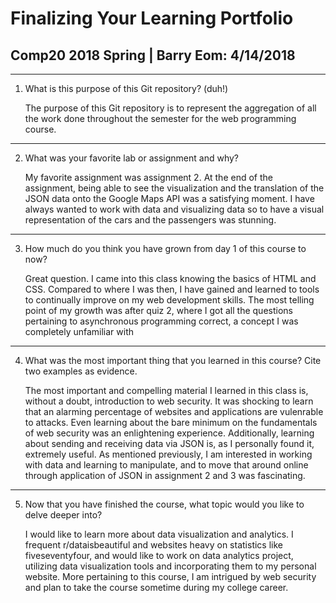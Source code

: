 # Finalizing Your Learning Portfolio

## Comp20 2018 Spring | Barry Eom: 4/14/2018
---
1. What is this purpose of this Git repository? (duh!)

    The purpose of this Git repository is to represent the aggregation of all the work done throughout the semester for the web programming course.

---
2. What was your favorite lab or assignment and why?

    My favorite assignment was assignment 2. At the end of the assignment, being able to see the visualization and the 
    translation of the JSON data onto the Google Maps API was a satisfying moment. I have always wanted to work with 
    data and visualizing data so to have a visual representation of the cars and the passengers was stunning. 


---
3. How much do you think you have grown from day 1 of this course to now?

    Great question. I came into this class knowing the basics of HTML and CSS.
    Compared to where I was then, I have gained and learned to tools to
    continually improve on my web development skills. The most telling point
    of my growth was after quiz 2, where I got all the questions pertaining 
    to asynchronous programming correct, a concept I was completely unfamiliar with

---
4. What was the most important thing that you learned in this course? Cite two examples as evidence.

    The most important and compelling material I learned in this class is, 
    without a doubt, introduction to web security. It was shocking to 
    learn that an alarming percentage of websites and applications 
    are vulenrable to attacks. Even learning about the bare minimum on the fundamentals
    of web security was an enlightening experience. Additionally, learning
    about sending and receiving data via JSON is, as I personally found it, extremely useful. As mentioned
    previously, I am interested in working with data and learning to 
    manipulate, and to move that around online through application of JSON
    in assignment 2 and 3 was fascinating.

---
5. Now that you have finished the course, what topic would you like to delve deeper into?

    I would like to learn more about data visualization and analytics.
    I frequent r/dataisbeautiful and websites heavy on statistics like 
    fiveseventyfour, and would like to work on data analytics project, utilizing data 
    visualization tools and incorporating them to my personal website.
    More pertaining to this course, I am intrigued by web security and plan to take the course sometime during my college career.
